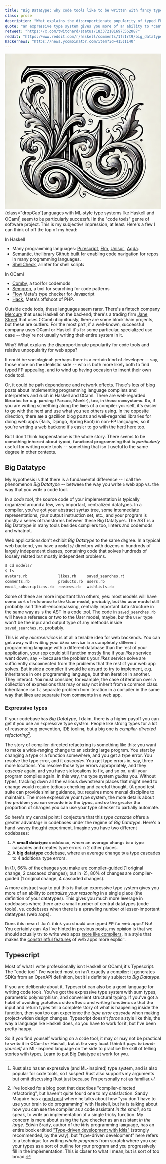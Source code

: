 ```yaml
---
title: "Big Datatype: why code tools like to be written with fancy types"
class: prose
description: "What explains the disproportionate popularity of typed FP for code tools and relative unpopularity for web apps?"
quote: "an expressive type system gives you more of an ability to *centralize your reasoning* in a single place"
retweet: "https://x.com/twitchard/status/1833721816973562087"
reddit: "https://www.reddit.com/r/haskell/comments/1fe1rt9/big_datatype_why_code_tools_like_to_be_written/"
hackernews: "https://news.ycombinator.com/item?id=41511140"
---
```

![L](../images/dropCapL.webp){class="dropCap"}anguages with ML-style type systems like Haskell and OCaml[^1] seem to be particularly successful in the "code tools" genre of software project. This is my subjective impression, at least. Here's a few I can think of off the top of my head:

In Haskell

* Many programming languages: [Purescript](https://www.purescript.org/), [Elm](https://github.com/elm/compiler/), [Unison](https://github.com/unisonweb/unison), [Agda](https://github.com/agda/agda).
* [Semantic](https://github.com/github/semantic), the library Github [built](https://github.com/github/semantic/blob/main/docs/why-haskell.md) for enabling code navigation for repos in many programming languages.
* [ShellCheck](https://github.com/koalaman/shellcheck), a linter for shell scripts

In OCaml

* [Comby](https://github.com/comby-tools/comby), a tool for codemods
* [Semgrep](https://github.com/semgrep/semgrep), a tool for searching for code patterns
* [Flow](https://github.com/facebook/flow,) Meta's type checker for Javascript
* [Hack](https://github.com/facebook/hhvm/tree/master/hphp/hack), Meta's offshoot of PHP.

Outside code tools, these languages seem rarer. There's a fintech company [Mercury](https://mercury.com/) that uses Haskell on the backend; there's a trading firm [Jane Street](https://www.janestreet.com/) that uses OCaml ubiquitously, there are some blockchain projects, but these are outliers. For the most part, if a well-known, successful company uses OCaml or Haskell it's for some particular, specialized use case -- they're not usually writing their entire system in it.

Why? What explains the disproportionate popularity for code tools and relative unpopularity for web apps?

It could be sociological: perhaps there is a certain kind of developer -- say, those more on the idealistic side -- who is both more likely both to find typed FP appealing, and to wind up having occasion to invent their own code tool.

Or, it could be path dependence and network effects. There's lots of blog posts about implementing programming language compilers and interpreters and such in Haskell and OCaml. There are well-regarded libraries for e.g. parsing (Parsec, Menhir), too, in these ecosystems. So, if you are writing something along the lines of a compiler yourself, it's easier to go with the herd and use what you see others using. In the opposite direction, there are a gazillion blog posts and well-regarded libraries for doing web apps (Rails, Django, Spring Boot) in non-FP languages, so if you're writing a web backend it's easier to go with the herd here too.

But I don't think happenstance is the whole story. There seems to be something inherent about typed, functional programming that is *particularly* useful for writing code tools -- something that isn't useful to the same degree in other contexts.

## Big Datatype

My hypothesis is that there is a fundamental difference -- I call the phenomenon *Big Datatype* -- between the way you write a web app vs. the way that you write a code tool.

In a *code tool*, the source code of your implementation is typically organized around a few, very important, centralized datatypes. In a compiler, you've got your abstract syntax tree, some intermediate representations, your output instruction set, etc., and your program is mostly a series of transforms between these Big Datatypes. The AST is a Big Datatype in many tools besides compilers too, linters and codemods and whatnot.

Web applications don't exhibit *Big Datatype* to the same degree. In a typical web backend, you have a `models/` directory with dozens or hundreds of largely independent classes, containing code that solves hundreds of loosely related but mostly independent problems. 

```bash
$ cd models/
$ ls 
avatars.rb              likes.rb     saved_searches.rb
comments.rb             products.rb  users.rb
email_subscriptions.rb  reviews.rb   wishlists.rb
```

Some of these are more important than others, yes: most models will have some sort of reference to the User model, probably, but the user model still probably isn't the all-encompassing, centrally important data structure in the same way as is the AST in a code tool. The code in `saved_searches.rb` will have a reference or two to the User model, maybe, but the `User` type won't be the input and output type of any methods inside `saved_searches.rb`, probably.

This is why *microservices* is at all a tenable idea for web backends. You can get away with writing your *likes* service in a completely different programming language with a different database than the rest of your application, your app could still function mostly fine if your *likes* service went down, say -- because the problems your *likes* service solve are sufficiently disconnected from the problems that the rest of your web app solves. But inside a compiler it would be absurd to try to implement, e.g. inheritance in one programming language, but then iteration in another. They interact. You must consider, for example, the case of iteration over a collection of expressions that may or may not inherit from a common class. Inheritance isn't a separate problem from iteration in a compiler in the same way that likes are separate from comments in a web app.

### Expressive types

If your codebase has *Big Datatype*, I claim, there is a higher payoff you can get if you use an expressive type system. People like strong types for a lot of reasons: bug prevention, IDE tooling, but a big one is *compiler-directed refactoring[^2]*. 

The story of compiler-directed refactoring is something like this: you want to make a wide-ranging change to an existing large program. You start by changing a type or a function somewhere, and you get a type error. You resolve the type error, and it *cascades.* You get type errors in, say, three more locations. You resolve those type errors appropriately, and they *cascade* again, and you have six locations to fix, and so on, until your program compiles again. In this way, the type system *guides* you. Without types, tracking down all the various downstream places that might need to change would require tedious checking and careful thought. (A good test suite can provide similar guidance, but requires more mental discipline to maintain). The more expressive your type system, the more details about the problem you can encode into the types, and so the greater the proportion of changes you can use your type checker to partially automate.

So here's my centraI point: I conjecture that this *type cascade* offers a greater advantage in codebases under the regime of *Big Datatype*. Here's a hand-wavey thought experiment. Imagine you have two different codebases:

1. A **small datatype** codebase, where an average change to a type cascades and creates type errors in 2 other places.
2. A **big datatype** codebase, where an average change to a type cascades to 4 additional type errors.

In (1), 66% of the changes you make are compiler-guided (1 original change, 2 cascaded changes); but in (2), 80% of changes are compiler-guided (1 original change, 4 cascaded changes).

A more abstract way to put this is that an expressive type system gives you more of an ability to *centralize your reasoning* in a single place (the definition of your datatypes). This gives you much more leverage in codebases where there are a small number of central datatypes (code tools), vs. codebases when there is a sprawling number of lesser-important datatypes (web apps).

Does this mean I don't think you should use typed FP for web apps? No! You certainly can. As I've hinted in previous posts, my opinion is that we should actually try to write web apps [more like compilers](2019-11-01-beware-middleware.html), in a style that makes the [constraintful features](2021-04-24-behavior-constraining-features.html) of web apps more explicit.

## Typescript

Most of what I write professionally isn't Haskell or OCaml, it's Typescript. The "code tool" I've worked most on isn't exactly a compiler: it generates SDKs from an OpenAPI definition, but it is definitely subject to *Big Datatype*.

If you are deliberate about it, Typescript can also be a good language for writing code tools. You've got the expressive type system with sum types, parametric polymorphism, and convenient structural typing. If you've got a habit of avoiding gratuitous side effects and writing functions so that the input and return types tell a complete story of what is happening inside the function, then you too can experience the *type error cascade* when making project-widen design changes. Typescript doesn't *force* a style like this, the way a language like Haskell does, so you have to work for it, but I've been pretty happy. 

So if *you* find yourself working on a code tool, it may or may not be practical to write it in OCaml or Haskell, but at the very least I think it pays to *teach yourself* an ML-inspired language on the side to practice the skill of telling stories with types. Learn to put Big Datatype at work for you.

[^1]: Rust also has an expressive (and ML-inspired) type system, and is also popular for code tools, so I suspect Rust also supports my arguments but omit discussing Rust just because I'm personally not as familiar.

[^2]: I've looked for a blog post that describes "compiler-directed refactoring", but haven't quite found one to my satisfaction. Sandy Maguire has a [good post](https://reasonablypolymorphic.com/blog/typeholes/) where he talks about how "you don't have to use your brain to do programming" with Haskell, but he is talking about how you can use the compiler as a code assistant *in the small*, so to speak, to write an implementation of a single tricky function. My concern is more about using the type checker as an assistant *in the large*. Edwin Brady, author of the Idris programming language, has an entire book entitled ["Type-driven development with Idris"](https://www.manning.com/books/type-driven-development-with-idris) (strongly recommended, by the way), but "type-driven development" here refers to a technique for writing *whole programs* from scratch where you use your types as a sort of outline for your program and you progressively fill in the implementation. This is closer to what I mean, but is sort of too broad. 
